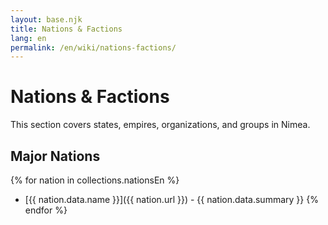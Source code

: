 ```yaml
---
layout: base.njk
title: Nations & Factions
lang: en
permalink: /en/wiki/nations-factions/
---
```


# Nations & Factions

This section covers states, empires, organizations, and groups in Nimea.

## Major Nations

{% for nation in collections.nationsEn %}
- [{{ nation.data.name }}]({{ nation.url }}) - {{ nation.data.summary }}
{% endfor %}
